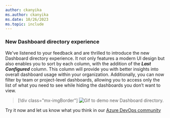```yaml
---
author: ckanyika
ms.author: ckanyika
ms.date: 10/26/2023
ms.topic: include
---
```


### New Dashboard directory experience

We've listened to your feedback and are thrilled to introduce the new Dashboard directory experience. It not only features a modern UI design but also enables you to sort by each column, with the addition of the ***Last Configured*** column. This column will provide you with better insights into overall dashboard usage within your organization. Additionally, you can now filter by team or project-level dashboards, allowing you to access only the list of what you need to see while hiding the dashboards you don’t want to view.

> [!div class="mx-imgBorder"]
> ![Gif to demo new Dashboard directory.](../../media/229-reporting-01.gif "gif to demo new Dashboard directory")

 Try it now and let us know what you think in our [Azure DevOps community ](https://developercommunity.visualstudio.com/AzureDevOps)

